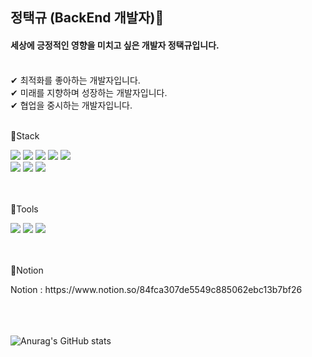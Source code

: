## 정택규 (BackEnd 개발자)👋
#### 세상에 긍정적인 영향을 미치고 싶은 개발자 정택규입니다.<br><br>
✔ 최적화를 좋아하는 개발자입니다.<br>
✔ 미래를 지향하며 성장하는 개발자입니다.<br>
✔ 협업을 중시하는 개발자입니다.
<br><br>

📌Stack
<br>
<div>
<img src="https://img.shields.io/badge/Java-007396?style=flat-square&logo=java&logoColor=white"/>
<img src="https://img.shields.io/badge/Spring-6DB33F?style=flat-square&logo=spring&logoColor=white"/>
<img src="https://img.shields.io/badge/SpringBoot-6DB33F?style=flat-square&logo=springboot&logoColor=white"/>
<img src="https://img.shields.io/badge/MySQL-4479A1?style=flat-square&logo=MySQL&logoColor=white"/>
<img src="https://img.shields.io/badge/Oracle-F80000?style=flat-square&logo=Oracle&logoColor=white"/>
</div>
<div>
<img src="https://img.shields.io/badge/nginx-009639?style=flat-square&logo=nginx&logoColor=white"/>
<img src="https://img.shields.io/badge/GitHub Actions-2088FF?style=flat-square&logo=GitHub Actions&logoColor=white"/>
<img src="https://img.shields.io/badge/Amazon AWS-FF9900?style=flat-square&logo=Amazon AWS&logoColor=white"/>
</div>
<br><br>

📌Tools
<br>
<div>
<img src="https://img.shields.io/badge/IntelliJ IDEA-181717?style=flat-square&logo=IntelliJ IDEA&logoColor=white"/>
<img src="https://img.shields.io/badge/Eclipse IDE-2C2255?style=flat-square&logo=Eclipse IDE&logoColor=white"/>
<img src="https://img.shields.io/badge/Github-181717?style=flat-square&logo=github&logoColor=white"/>
</div>
<br><br>

📌Notion
<br>
<div>
Notion : https://www.notion.so/84fca307de5549c885062ebc13b7bf26
</div>
<br>

<!--[![Top Langs](https://github-readme-stats.vercel.app/api/top-langs/?username=JeongTaekgyu)](https://github.com/JeongTaekgyu/github-readme-stats)-->
<br><br>
![Anurag's GitHub stats](https://github-readme-stats.vercel.app/api?username=JeongTaekgyu&show_icons=true&theme=radical)
<!--![Top Langs](https://github-readme-stats.vercel.app/api/top-langs/?username=JeongTaekgyu&theme=tokyonight)-->

<!--
**JeongTaekgyu/JeongTaekgyu** is a ✨ _special_ ✨ repository because its `README.md` (this file) appears on your GitHub profile.

Here are some ideas to get you started:

- 🔭 I’m currently working on ...
- 🌱 I’m currently learning ...
- 👯 I’m looking to collaborate on ...
- 🤔 I’m looking for help with ...
- 💬 Ask me about ...
- 📫 How to reach me: ...
- 😄 Pronouns: ...
- ⚡ Fun fact: ...
-->
